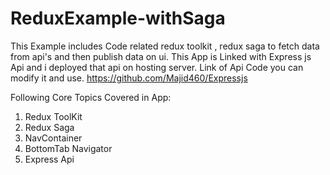 # ReduxExample-withSaga
This Example includes Code related redux toolkit , redux saga to fetch data from api's and then publish data on ui.
This App is Linked with Express js Api and i deployed that api on hosting server.
Link of Api Code you can modify it and use.
https://github.com/Majid460/Expressjs

Following Core Topics Covered in App:
1. Redux ToolKit
2. Redux Saga
3. NavContainer
4. BottomTab Navigator
5. Express Api
